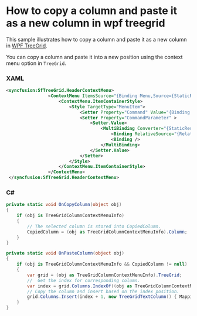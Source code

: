 # How to copy a column and paste it as a new column in wpf treegrid

This sample illustrates how to copy a column and paste it as a new column in [WPF TreeGrid](https://www.syncfusion.com/wpf-controls/treegrid).

You can copy a column and paste it into a new position using the context menu option in `TreeGrid`.

### XAML

``` xml
<syncfusion:SfTreeGrid.HeaderContextMenu>
                <ContextMenu ItemsSource="{Binding Menu,Source={StaticResource viewmodel}}" >
                    <ContextMenu.ItemContainerStyle>
                        <Style TargetType="MenuItem">
                            <Setter Property="Command" Value="{Binding MyCommand,Source={StaticResource viewmodel}}"></Setter>
                            <Setter Property="CommandParameter" >
                                <Setter.Value>
                                    <MultiBinding Converter="{StaticResource ResourceKey=converter}">
                                        <Binding RelativeSource="{RelativeSource Self}"/>
                                        <Binding />
                                    </MultiBinding>
                                </Setter.Value>
                            </Setter>
                        </Style>
                    </ContextMenu.ItemContainerStyle>
                </ContextMenu>
 </syncfusion:SfTreeGrid.HeaderContextMenu>
```

### C#

``` c#
private static void OnCopyColumn(object obj)
{
    if (obj is TreeGridColumnContextMenuInfo)
    {
        // The selected column is stored into CopiedColumn.
        CopiedColumn = (obj as TreeGridColumnContextMenuInfo).Column;
    }
}

private static void OnPasteColumn(object obj)
{
    if (obj is TreeGridColumnContextMenuInfo && CopiedColumn != null)
    {
        var grid = (obj as TreeGridColumnContextMenuInfo).TreeGrid;
        //  Get the index for corresponding column.
        var index = grid.Columns.IndexOf((obj as TreeGridColumnContextMenuInfo).Column);
        // Copy the column and insert based on the index position.
        grid.Columns.Insert(index + 1, new TreeGridTextColumn() { MappingName = CopiedColumn.MappingName });
    }
}
```